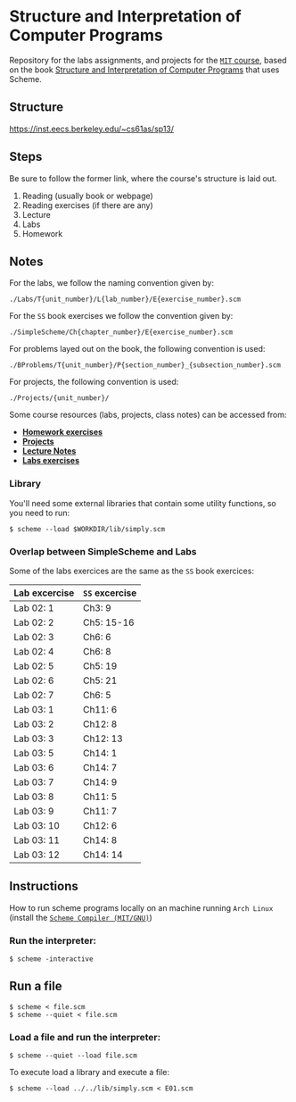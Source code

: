 # Structure and Interpretation of Computer Programs

Repository for the labs assignments, and projects for the [`MIT` course](https://archive.org/details/ucberkeley-webcast-PL3E89002AA9B9879E?sort=titleSorter), based on the book [Structure and Interpretation of Computer Programs](https://mitpress.mit.edu/sites/default/files/sicp/full-text/book/book.html) that uses Scheme.

## Structure

https://inst.eecs.berkeley.edu/~cs61as/sp13/

## Steps

Be sure to follow the former link, where the course's structure is laid out.

1. Reading (usually book or webpage)
2. Reading exercises (if there are any)
2. Lecture
3. Labs
4. Homework

## Notes

For the labs, we follow the naming convention given by:

```
./Labs/T{unit_number}/L{lab_number}/E{exercise_number}.scm
```

For the `SS` book exercises we follow the convention given by:

```
./SimpleScheme/Ch{chapter_number}/E{exercise_number}.scm
```

For problems layed out on the book, the following convention is used:

```
./BProblems/T{unit_number}/P{section_number}_{subsection_number}.scm
```

For projects, the following convention is used:

```
./Projects/{unit_number}/
```

Some course resources (labs, projects, class notes) can be accessed from:

- [**Homework exercises**](https://inst.eecs.berkeley.edu/%7Ecs61a/reader/nodate-hw.pdf)
- [**Projects**](https://people.eecs.berkeley.edu/~bh/61a-pages/Volume1/CS%2061A%20Course%20Reader,%20Volume%201.html)
- [**Lecture Notes**](https://people.eecs.berkeley.edu/~bh/61a-pages/Volume2/notes.pdf)
- [**Labs exercises**](https://inst.eecs.berkeley.edu/%7Ecs61a/reader/nodate-labs.pdf)

### Library

You'll need some external libraries that contain some utility functions, so you need to run:

```console
$ scheme --load $WORKDIR/lib/simply.scm
```

### Overlap between SimpleScheme and Labs

Some of the labs exercices are the same as the `SS` book exercices:

| Lab excercise | `SS` excercise |
| ------------- | -------------- |
| Lab 02: 1 | Ch3: 9 |
| Lab 02: 2 | Ch5: 15-16 |
| Lab 02: 3 | Ch6: 6 |
| Lab 02: 4 | Ch6: 8 |
| Lab 02: 5 | Ch5: 19 |
| Lab 02: 6 | Ch5: 21 |
| Lab 02: 7 | Ch6: 5 |
| Lab 03: 1 | Ch11: 6 |
| Lab 03: 2 | Ch12: 8 |
| Lab 03: 3 | Ch12: 13 |
| Lab 03: 5 | Ch14: 1 |
| Lab 03: 6 | Ch14: 7 |
| Lab 03: 7 | Ch14: 9 |
| Lab 03: 8 | Ch11: 5 |
| Lab 03: 9 | Ch11: 7 |
| Lab 03: 10 | Ch12: 6 |
| Lab 03: 11 | Ch14: 8 |
| Lab 03: 12 | Ch14: 14 |


## Instructions

How to run scheme programs locally on an machine running `Arch Linux` (install the [`Scheme Compiler (MIT/GNU)`](https://wiki.archlinux.org/title/Scheme))

###  Run the interpreter:

```console
$ scheme -interactive
```

## Run a file

```console
$ scheme < file.scm
$ scheme --quiet < file.scm
```

### Load a file and run the interpreter:

```console
$ scheme --quiet --load file.scm
```

To execute load a library and execute a file:

```console
$ scheme --load ../../lib/simply.scm < E01.scm
```
